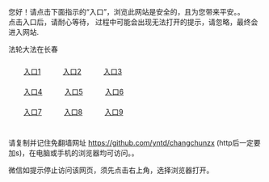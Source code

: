 您好！请点击下面指示的“入口”，浏览此网站是安全的，且为您带来平安。。 <br/>
点击入口后，请耐心等待， 过程中可能会出现无法打开的提示，请忽略，最终会进入网站. </br>

法轮大法在长春<br/>
<div style="padding:10px"><a style="margin:20px" target="_blank" href="https://d2thiiekh0xqcd.cloudfront.net/2Qpsp?qisywfc" id="ccLink1" rel="nofollow">入口1</a> <a target="_blank" style="margin:20px" href="https://dhmyccv6dmr2v.cloudfront.net/2Qpsp?gvjjwbg" id="ccLink2" rel="nofollow">入口2</a> <a style="margin:20px" target="_blank" href="https://d269j5d0zlmrs9.cloudfront.net/2Qpsp?ropjg" id="ccLink3" rel="nofollow">入口3</a></div>

<div style="padding:10px" ><a style="margin:20px" target="_blank" href="https://d2thiiekh0xqcd.cloudfront.net/2Qpsp?qisywfc" id="ccLink4" rel="nofollow">入口4</a> <a style="margin:20px" href="https://dhmyccv6dmr2v.cloudfront.net/2Qpsp?gvjjwbg" target="_blank" id="ccLink5" rel="nofollow">入口5</a> <a style="margin:20px" href="https://d269j5d0zlmrs9.cloudfront.net/2Qpsp?ropjg" target="_blank" id="ccLink6" rel="nofollow">入口6</a></div>

<div style="padding:10px"><a style="margin:20px" target="_blank" href="https://d2thiiekh0xqcd.cloudfront.net/2Qpsp?qisywfc" id="ccLink7" rel="nofollow">入口7</a> <a style="margin:20px" href="https://dhmyccv6dmr2v.cloudfront.net/2Qpsp?gvjjwbg" target="_blank" id="ccLink8" rel="nofollow">入口8</a> <a style="margin:20px" target="_blank" href="https://d269j5d0zlmrs9.cloudfront.net/2Qpsp?ropjg" id="ccLink9" rel="nofollow">入口9</a></div>

<br/>



请复制并记住免翻墙网址 https://github.com/yntd/changchunzx (http后一定要加s)，在电脑或手机的浏览器均可访问。。<br/>

微信如提示停止访问该网页，须先点击右上角，选择浏览器打开。
